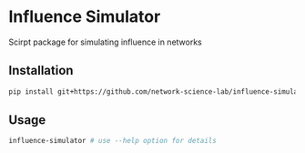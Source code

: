 # Influence Simulator

Scirpt package for simulating influence in networks


## Installation
```bash
pip install git+https://github.com/network-science-lab/influence-simulator
```


## Usage

```bash
influence-simulator # use --help option for details
```

